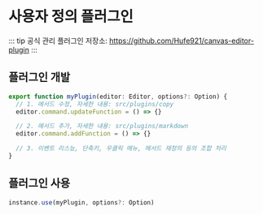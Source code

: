 # 사용자 정의 플러그인

::: tip
공식 관리 플러그인 저장소: https://github.com/Hufe921/canvas-editor-plugin
:::

## 플러그인 개발

```javascript
export function myPlugin(editor: Editor, options?: Option) {
  // 1. 메서드 수정, 자세한 내용: src/plugins/copy
  editor.command.updateFunction = () => {}

  // 2. 메서드 추가, 자세한 내용: src/plugins/markdown
  editor.command.addFunction = () => {}

  // 3. 이벤트 리스늤, 단축키, 우클릭 메뉴, 메서드 재정의 등의 조합 처리
}
```

## 플러그인 사용

```javascript
instance.use(myPlugin, options?: Option)
```
